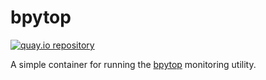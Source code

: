 # bpytop

[![quay.io repository](https://img.shields.io/badge/updated-2022--07--17-green)](https://quay.io/repository/miabbott/bpytop)

A simple container for running the [bpytop](https://github.com/aristocratos/bpytop) monitoring utility.